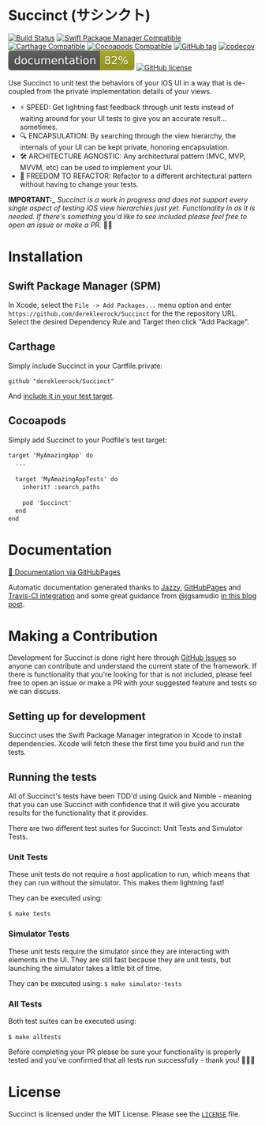 # Succinct (サシンクト)
[![Build Status](https://github.com/derekleerock/Succinct/actions/workflows/ios.yml/badge.svg)](https://github.com/derekleerock/Succinct/actions/workflows/ios.yml)
[![Swift Package Manager Compatible](https://img.shields.io/badge/Swift%20Package%20Manager-compatible-4BC51D.svg?style=flat)](https://swiftpackageregistry.com/derekleerock/Succinct)
[![Carthage Compatible](https://img.shields.io/badge/Carthage-compatible-4BC51D.svg?style=flat)](https://github.com/Carthage/Carthage)
[![Cocoapods Compatible](http://img.shields.io/cocoapods/v/Succinct.svg?style=flat)](https://cocoapods.org/pods/Succinct)
[![GitHub tag](https://img.shields.io/github/tag/derekleerock/Succinct.svg)](https://GitHub.com/derekleerock/Succinct/tags/)
[![codecov](https://codecov.io/gh/derekleerock/Succinct/branch/master/graph/badge.svg)](https://codecov.io/gh/derekleerock/Succinct)
[![jazzy docs](https://raw.githubusercontent.com/derekleerock/Succinct/gh-pages/badge.svg?sanitize=true)](https://derekleerock.github.io/Succinct)
[![GitHub license](https://img.shields.io/github/license/derekleerock/Succinct.svg)](https://github.com/derekleerock/Succinct/blob/master/LICENSE)

Use Succinct to unit test the behaviors of your iOS UI in a way that is de-coupled from the private implementation details of your views. 
- ⚡️ SPEED: Get lightning fast feedback through unit tests instead of waiting around for your UI tests to give you an accurate result... sometimes.
- 🔍 ENCAPSULATION: By searching through the view hierarchy, the internals of your UI can be kept private, honoring encapsulation. 
- 🛠 ARCHITECTURE AGNOSTIC: Any architectural pattern (MVC, MVP, MVVM, etc) can be used to implement your UI.
- 🧩 FREEDOM TO REFACTOR: Refactor to a different architectural pattern without having to change your tests. 

**IMPORTANT:_** _Succinct is a work in progress and does not support every single aspect of testing iOS view hierarchies just yet. Functionality in as it is needed. If there's something you'd like to see included please feel free to open an issue or make a PR._ 👍🏻

# Installation

## Swift Package Manager (SPM)

In Xcode, select the `File -> Add Packages...` menu option and enter `https://github.com/derekleerock/Succinct` for the the repository URL. Select the desired Dependency Rule and Target then click "Add Package".


## Carthage

Simply include Succinct in your Cartfile.private: 

```
github "derekleerock/Succinct"
``` 

And [include it in your test target](https://github.com/Carthage/Carthage#adding-frameworks-to-unit-tests-or-a-framework).

## Cocoapods

Simply add Succinct to your Podfile's test target:

```
target 'MyAmazingApp' do
  ...
  
  target 'MyAmazingAppTests' do
    inherit! :search_paths

    pod 'Succinct'
  end
end
```


# Documentation
[ 📄 Documentation via GitHubPages](https://derekleerock.github.io/Succinct/)

Automatic documentation generated thanks to [Jazzy](https://github.com/realm/jazzy), [GitHubPages](https://pages.github.com/) and [Travis-CI integration](https://docs.travis-ci.com/user/deployment/pages/) and some great guidance from @jgsamudio [in this blog post](https://medium.com/@jonathan2457/generate-host-your-ios-documentation-39e21b382ce8).

# Making a Contribution
Development for Succinct is done right here through [GitHub Issues](https://github.com/derekleerock/Succinct/issues) so anyone can contribute and understand the current state of the framework. If there is functionality that you're looking for that is not included, please feel free to open an issue or make a PR with your suggested feature and tests so we can discuss.

## Setting up for development
Succinct uses the Swift Package Manager integration in Xcode to install dependencies. Xcode will fetch these the first time you build and run the tests.

## Running the tests
All of Succinct's tests have been TDD'd using Quick and Nimble - meaning that you can use Succinct with confidence that it will give you accurate results for the functionality that it provides. 

There are two different test suites for Succinct: Unit Tests and Simulator Tests. 

### Unit Tests
These unit tests do not require a host application to run, which means that they can run without the simulator. This makes them lightning fast! 

They can be executed using:

`$ make tests`

### Simulator Tests
These unit tests require the simulator since they are interacting with elements in the UI. They are still fast because they are unit tests, but launching the simulator takes a little bit of time. 

They can be executed using:
`$ make simulator-tests`

### All Tests
Both test suites can be executed using: 

`$ make alltests`

Before completing your PR please be sure your functionality is properly tested and you've confirmed that all tests run successfully - thank you! 🙇🏻‍♂️

# License
Succinct is licensed under the MIT License. Please see the [`LICENSE`](https://github.com/derekleerock/succinct/blob/master/LICENSE) file.
